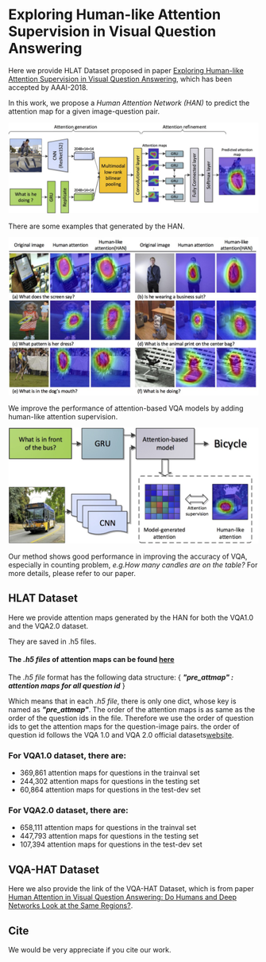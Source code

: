 # Exploring Human-like Attention Supervision in Visual Question Answering
Here we provide HLAT Dataset proposed in paper [Exploring Human-like Attention Supervision in Visual Question Answering](https://arxiv.org/abs/1709.06308), which has been accepted by AAAI-2018. 

In this work, we propose a *Human Attention Network (HAN)* to predict the attention map for a given image-question pair.

![The framework of HAN](https://github.com/qiaott/HAN/blob/master/images/han_framework.jpg)

There are some examples that generated by the HAN.

![Examples of HAN](https://github.com/qiaott/HAN/blob/master/images/han_examples.jpg)

We improve the performance of attention-based VQA models by adding human-like attention supervision.

![The structure of attention supervision](https://github.com/qiaott/HAN/blob/master/images/supervised_model.jpg)

Our method shows good performance in improving the accuracy of VQA, especially in counting problem, *e.g.How many candles are on the table?* For more details, please refer to our paper.

## HLAT Dataset

Here we provide attention maps generated by the HAN for both the VQA1.0 and the VQA2.0 dataset.

They are saved in .h5 files.

#### The *.h5 files* of attention maps can be found [here]()

The *.h5 file* format has the following data structure: 
{
*__"pre_attmap" : attention maps for all question id__*
}

Which means that in each *.h5 file*, there is only one dict, whose key is named as *__"pre_attmap"__*. The order of the attention maps is as same as the order of the question ids in the file. Therefore we use the order of question ids to get the attention maps for the question-image pairs. the order of question id follows the VQA 1.0 and VQA 2.0 official datasets[website](http://visualqa.org/download.html).


### For VQA1.0 dataset, there are:

* 369,861 attention maps for questions in the trainval set 
* 244,302 attention maps for questions in the testing set
* 60,864 attention maps for questions in the test-dev set

### For VQA2.0 dataset, there are:

+ 658,111 attention maps for questions in the trainval set 
+ 447,793 attention maps for questions in the testing set
+ 107,394 attention maps for questions in the test-dev set

## VQA-HAT Dataset

Here we also provide the link of the VQA-HAT Dataset, which is from paper [Human Attention in Visual Question Answering:
Do Humans and Deep Networks Look at the Same Regions?](https://arxiv.org/abs/1606.03556).

## Cite

We would be very appreciate if you cite our work.
